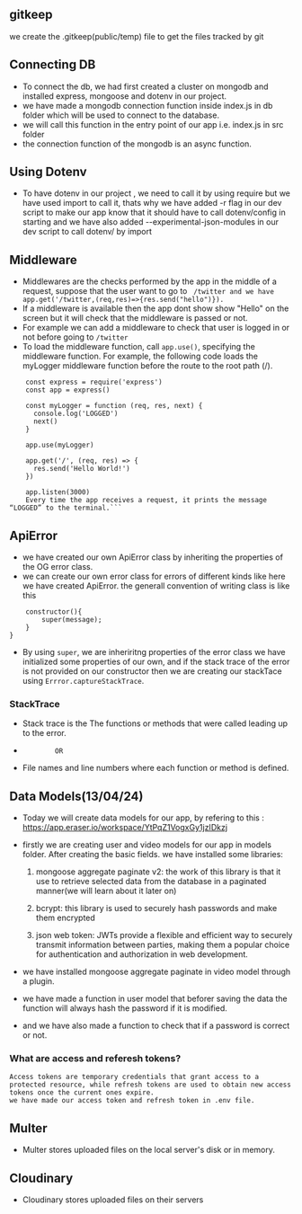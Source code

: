 ## gitkeep
  we create the .gitkeep(public/temp) file to get the files tracked by git

## Connecting DB
  - To connect the db, we had first created a cluster on mongodb and installed express, mongoose and dotenv in our project.
  - we have made a mongodb connection function inside index.js in db folder which will be used to connect to the database.
  - we will call this function in the entry point of our app i.e. index.js in src folder
  - the connection function of the mongodb is an async function.

## Using Dotenv
  - To have dotenv in our project , we need to call it by using require but we have used import to call it, thats why we have added -r flag in our dev script to make our app know that it should have to call dotenv/config in starting and we have also added --experimental-json-modules in our dev script to call dotenv/ by import 

## Middleware
 - Middlewares are the checks performed by the app in the middle of a request, suppose that the user want to go to ``` /twitter and we have app.get('/twitter,(req,res)=>{res.send("hello")}).```  
 - If a middleware is available then the app dont show show "Hello" on the screen but it will check that the middleware is passed or not.
 - For example we can add a middleware to check that user is logged in or not before going to `/twitter`
  - To load the middleware function, call `app.use()`, specifying the middleware function. For example, the following code loads the myLogger middleware function before the route to the root path (/).
```
    const express = require('express')
    const app = express()

    const myLogger = function (req, res, next) {
      console.log('LOGGED')
      next()
    }

    app.use(myLogger)

    app.get('/', (req, res) => {
      res.send('Hello World!')
    })

    app.listen(3000)
    Every time the app receives a request, it prints the message “LOGGED” to the terminal.```
```
## ApiError
  - we have created our own ApiError class by inheriting the properties of  the OG error class.
  - we can create our own error class for errors of different kinds like here we have created ApiError. the generall convention of writing class is like this


```class <Name> extends Error{
    constructor(){
        super(message);
    }
}
```
  - By using `super`, we are inheriritng properties of  the error class we have initialized some properties of our own, and if the stack trace of the error is not provided on our constructor then we are creating our stackTace using `Errror.captureStackTrace`.
  ### StackTrace
  - Stack trace is the The functions or methods that were called leading up to the error.
  -             OR
 - File names and line numbers where each function or method is defined.

## Data Models(13/04/24) 
- Today we will create data models for our app, by refering to this : https://app.eraser.io/workspace/YtPqZ1VogxGy1jzIDkzj

- firstly we are creating user and video models for our app in models folder.
After creating the basic fields. we have installed some libraries:
    1. mongoose aggregate paginate v2: the work of this library is that it use to retrieve selected data from the database in a paginated manner(we will learn about it later on)

    2. bcrypt: this library is used to securely hash passwords and make them encrypted

    3. json web token: JWTs provide a flexible and efficient way to securely transmit information between parties, making them a popular choice for authentication and authorization in web development.

- we have installed mongoose aggregate paginate in video model through a plugin.
- we have made a function in user model that beforer saving the data the function will always hash the password if it is modified.
- and we have also made a function to check that if a password is correct or not.

### What are access and referesh tokens?
    Access tokens are temporary credentials that grant access to a protected resource, while refresh tokens are used to obtain new access tokens once the current ones expire.
    we have made our access token and refresh token in .env file.

## Multer
  - Multer stores uploaded files on the local server's disk or in memory.

## Cloudinary
 - Cloudinary stores uploaded files on their servers

